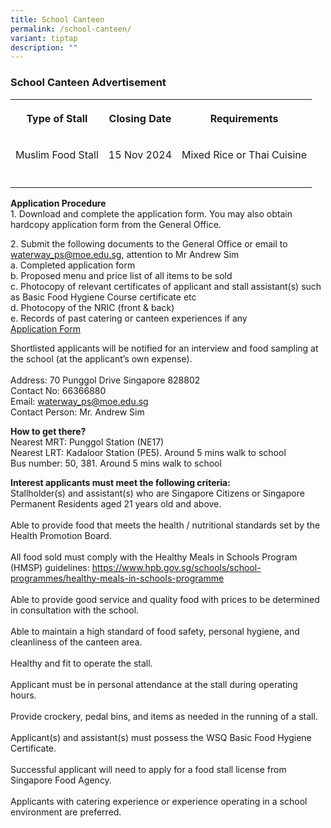 ```yaml
---
title: School Canteen
permalink: /school-canteen/
variant: tiptap
description: ""
---
```

<h3>School Canteen Advertisement<br></h3>
<table style="minWidth: 75px">
<colgroup>
<col>
<col>
<col>
</colgroup>
<tbody>
<tr>
<th rowspan="1" colspan="1">
<p>Type of Stall</p>
</th>
<th rowspan="1" colspan="1">
<p>Closing Date</p>
</th>
<th rowspan="1" colspan="1">
<p>Requirements</p>
</th>
</tr>
<tr>
<td rowspan="1" colspan="1">
<p>Muslim Food Stall</p>
</td>
<td rowspan="1" colspan="1">
<p>15 Nov 2024</p>
</td>
<td rowspan="1" colspan="1">
<p>Mixed Rice or Thai Cuisine</p>
</td>
</tr>
<tr>
<td rowspan="1" colspan="1">
<p></p>
</td>
<td rowspan="1" colspan="1">
<p></p>
</td>
<td rowspan="1" colspan="1">
<p></p>
</td>
</tr>
</tbody>
</table>
<p><strong>Application Procedure</strong>
<br>1. Download and complete the application form. You may also obtain hardcopy
application form from the General Office.</p>
<p>2. Submit the following documents to the General Office or email to
<a href="mailto:waterway_ps@moe.edu.sg" rel="noopener noreferrer nofollow" target="_blank">waterway_ps@moe.edu.sg</a>, attention to Mr Andrew Sim
<br>a. Completed application form
<br>b. Proposed menu and price list of all items to be sold
<br>c. Photocopy of relevant certificates of applicant and stall assistant(s)
such as Basic Food Hygiene Course certificate etc
<br>d. Photocopy of the NRIC (front &amp; back)
<br>e. Records of past catering or canteen experiences if any
<br><a href="/files/appexistingsch.pdf" rel="noopener nofollow" target="_blank">Application Form</a>
</p>
<p>Shortlisted applicants will be notified for an interview and food sampling
at the school (at the applicant’s own expense).
<br>
<br>Address: 70 Punggol Drive Singapore 828802
<br>Contact No: 66366880
<br>Email: <a href="mailto:waterway_ps@moe.edu.sg" rel="noopener noreferrer nofollow" target="_blank">waterway_ps@moe.edu.sg</a>
<br>Contact Person: Mr. Andrew Sim</p>
<p></p>
<p><strong>How to get there?</strong>
<br>Nearest MRT: Punggol Station (NE17)
<br>Nearest LRT: Kadaloor Station (PE5). Around 5 mins walk to school
<br>Bus number: 50, 381. Around 5 mins walk to school</p>
<p></p>
<p><strong>Interest applicants must meet the following criteria:</strong>
<br>Stallholder(s) and assistant(s) who are Singapore Citizens or Singapore
Permanent Residents aged 21 years old and above.
<br>
<br>Able to provide food that meets the health / nutritional standards set
by the Health Promotion Board.
<br>
<br>All food sold must comply with the Healthy Meals in Schools Program (HMSP)
guidelines: <a href="https://www.hpb.gov.sg/schools/school-programmes/healthy-meals-in-schools-programme" rel="noopener noreferrer nofollow" target="_blank">https://www.hpb.gov.sg/schools/school-programmes/healthy-meals-in-schools-programme</a>
<br>
<br>Able to provide good service and quality food with prices to be determined
in consultation with the school.
<br>
<br>Able to maintain a high standard of food safety, personal hygiene, and
cleanliness of the canteen area.
<br>
<br>Healthy and fit to operate the stall.
<br>
<br>Applicant must be in personal attendance at the stall during operating
hours.
<br>
<br>Provide crockery, pedal bins, and items as needed in the running of a
stall.
<br>
<br>Applicant(s) and assistant(s) must possess the WSQ Basic Food Hygiene
Certificate.
<br>
<br>Successful applicant will need to apply for a food stall license from
Singapore Food Agency.
<br>
<br>Applicants with catering experience or experience operating in a school
environment are preferred.</p>
<p></p>
<p></p>
<p></p>